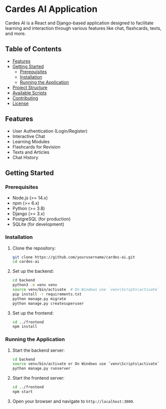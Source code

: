 # Cardes AI Application

Cardes AI is a React and Django-based application designed to facilitate learning and interaction through various features like chat, flashcards, texts, and more.

## Table of Contents

- [Features](#features)
- [Getting Started](#getting-started)
  - [Prerequisites](#prerequisites)
  - [Installation](#installation)
  - [Running the Application](#running-the-application)
- [Project Structure](#project-structure)
- [Available Scripts](#available-scripts)
- [Contributing](#contributing)
- [License](#license)

## Features

- User Authentication (Login/Register)
- Interactive Chat
- Learning Modules
- Flashcards for Revision
- Texts and Articles
- Chat History

## Getting Started

### Prerequisites

- Node.js (>= 14.x)
- npm (>= 6.x)
- Python (>= 3.8)
- Django (>= 3.x)
- PostgreSQL (for production)
- SQLite (for development)

### Installation

1. Clone the repository:
    ```bash
    git clone https://github.com/yourusername/cardes-ai.git
    cd cardes-ai
    ```

2. Set up the backend:
    ```bash
    cd backend
    python3 -m venv venv
    source venv/bin/activate  # On Windows use `venv\Scripts\activate`
    pip install -r requirements.txt
    python manage.py migrate
    python manage.py createsuperuser
    ```

3. Set up the frontend:
    ```bash
    cd ../frontend
    npm install
    ```

### Running the Application

1. Start the backend server:
    ```bash
    cd backend
    source venv/bin/activate or On Windows use `venv\Scripts\activate`
    python manage.py runserver
    ```

2. Start the frontend server:
    ```bash
    cd ../frontend
    npm start
    ```

3. Open your browser and navigate to `http://localhost:3000`.


